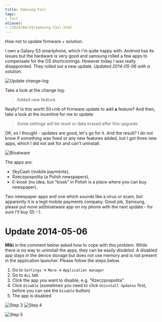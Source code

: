 ```yaml
---
title: Samsung Fail
tags:
- fail
aliases:
- /2014/04/24/samsung-fail.html
---
```

How not to update firmware + solution.

I own a Galaxy S3 smartphone, which I'm quite happy with. Android has
its issues but the hardware is very good and samsung rolled a few apps
to compensate for the OS shortcomings. However today I was really
disappointed. They rolled out a new update. *Updated 2014-05-06 with a
solution*.

![Update change-log](/archive/2014-04-24-samsung-fail.png)

Take a look at the change log:

> Added new feature.

Really? Is this worth 50+mb of firmware update to add **a** feature?
And then, take a look at the incentive for me to update:

> Some settings will be reset or data erased after this upgrade.

OK, so I thought - updates are good, let's go for it. And the result?
I do not know if something was fixed or any new features added, but I
got three new apps, which I did not ask for and can't uninstall.

![Bloatware](/archive/2014-04-24-samsung-fail-2.png)

The apps are:
- SkyCash (mobile payments),
- Rzeczpospolita (a Polish newspapers),
- E-kiosk (no idea, but "kiosk" in Polish is a place where you can buy
  newspaper).

Two newspaper apps and one which sounds like a virus or scam, but
apparently it is a legit mobile payments company. Good job, Samsung,
please put more ad/bloatware app on my phone with the next update -
for sure I'll buy S5 :-).

# Update 2014-05-06

**Miki** in the comment below asked how to cope with this
problem. While there is no way to uninstall the apps, they can be easily
*disabled*. A disabled app stays in the device storage but does not
use memory and is not present in the application launcher. Please
follow the steps below.

1. Go to `Settings` -> `More` -> `Application manager`
2. Go to `ALL` tab
3. Click the app you want to disable, e.g. "Rzeczpospolita"
4. Click `Disable` (sometimes you need to click `Uninstall Updates`
   first, before you can see the `Disable` button)
5. The app is disabled

![Step 3](/archive/2014-05-06-select.png)
![Step 4](/archive/2014-05-06-disable.png)



![Step 5](/archive/2014-05-06-done.png)
